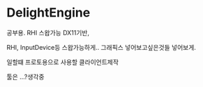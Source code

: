# DelightEngine
공부용. RHI 스왑가능 DX11기반, 

RHI, InputDevice등 스왑가능하게..
그래픽스 넣어보고싶은것들 넣어보게.

일할떄 프로토용으로 사용할 클라이언트제작

툴은 ...?생각중